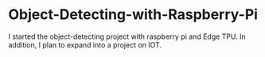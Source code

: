 # Object-Detecting-with-Raspberry-Pi
I started the object-detecting project with raspberry pi and Edge TPU.
In addition, I plan to expand into a project on IOT.

